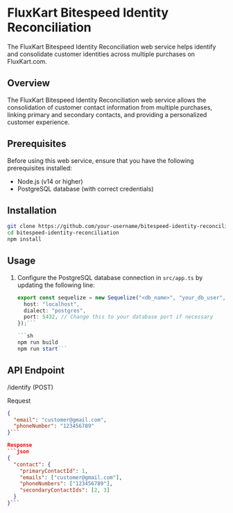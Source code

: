 # FluxKart Bitespeed Identity Reconciliation

The FluxKart Bitespeed Identity Reconciliation web service helps identify and consolidate customer identities across multiple purchases on FluxKart.com.

## Overview

The FluxKart Bitespeed Identity Reconciliation web service allows the consolidation of customer contact information from multiple purchases, linking primary and secondary contacts, and providing a personalized customer experience.

## Prerequisites

Before using this web service, ensure that you have the following prerequisites installed:

- Node.js (v14 or higher)
- PostgreSQL database (with correct credentials)

## Installation

```sh
git clone https://github.com/your-username/bitespeed-identity-reconciliation.git
cd bitespeed-identity-reconciliation
npm install
```

## Usage

1. Configure the PostgreSQL database connection in <code>src/app.ts</code> by updating the following line:

   ```typescript
   export const sequelize = new Sequelize("<db_name>", "your_db_user", "your_db_password", {
     host: "localhost",
     dialect: "postgres",
     port: 5432, // Change this to your database port if necessary
   });```

   ```sh
   npm run build
   npm run start```

## API Endpoint

/identify (POST)

Request

```json
{
  "email": "customer@gmail.com",
  "phoneNumber": "123456789"
}```

Response
```json
{
  "contact": {
    "primaryContactId": 1,
    "emails": ["customer@gmail.com"],
    "phoneNumbers": ["123456789"],
    "secondaryContactIds": [2, 3]
  }
}```

